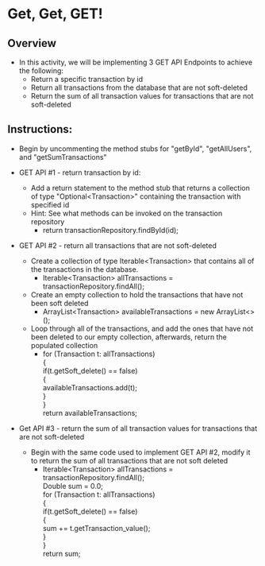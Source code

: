 # Get, Get, GET!
## Overview
- In this activity, we will be implementing 3 GET API Endpoints to achieve the following:
	- Return a specific transaction by id
	- Return all transactions from the database that are not soft-deleted
	- Return the sum of all transaction values for transactions that are not soft-deleted

## Instructions:
- Begin by uncommenting the method stubs for "getById", "getAllUsers", and "getSumTransactions"
- GET API #1 - return transaction by id:
	- Add a return statement to the method stub that returns a collection of type "Optional\<Transaction\>" containing the transaction with specified id
	- Hint: See what methods can be invoked on the transaction repository
		- return transactionRepository.findById(id);
- GET API #2 - return all transactions that are not soft-deleted
	- Create a collection of type Iterable\<Transaction\> that contains all of the transactions in the database.
		- Iterable\<Transaction\> allTransactions = transactionRepository.findAll(); 
	- Create an empty collection to hold the transactions that have not been soft deleted
		- ArrayList\<Transaction\> availableTransactions = new ArrayList<>();
	- Loop through all of the transactions, and add the ones that have not been deleted to our empty collection, afterwards, return the populated collection
		- for (Transaction t: allTransactions)  
{  
    if(t.getSoft_delete() == false)  
    {  
        availableTransactions.add(t);  
  }  
}  
return availableTransactions;

- Get API #3 - return the sum of all transaction values for transactions that are not soft-deleted
	- Begin with the same code used to implement GET API #2, modify it to return the sum of all transactions that are not soft deleted
		- Iterable\<Transaction\> allTransactions = transactionRepository.findAll();  
Double sum = 0.0;  
			for (Transaction t: allTransactions)  
{  
    if(t.getSoft_delete() == false)  
    {  
        sum += t.getTransaction_value();  
  }  
}  
return sum;
